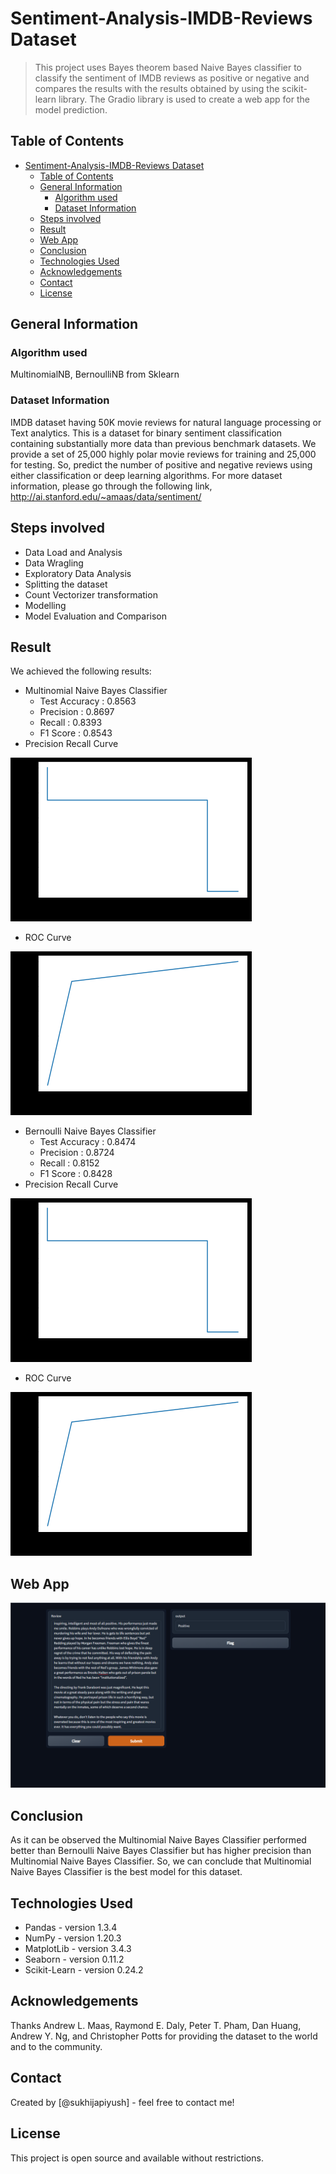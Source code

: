 # Sentiment-Analysis-IMDB-Reviews Dataset

> This project uses Bayes theorem based Naive Bayes classifier to classify the sentiment of IMDB reviews as positive or negative and compares the results with the results obtained by using the scikit-learn library. The Gradio library is used to create a web app for the model prediction.

## Table of Contents

- [Sentiment-Analysis-IMDB-Reviews Dataset](#sentiment-analysis-imdb-reviews-dataset)
  - [Table of Contents](#table-of-contents)
  - [General Information](#general-information)
    - [Algorithm used](#algorithm-used)
    - [Dataset Information](#dataset-information)
  - [Steps involved](#steps-involved)
  - [Result](#result)
  - [Web App](#web-app)
  - [Conclusion](#conclusion)
  - [Technologies Used](#technologies-used)
  - [Acknowledgements](#acknowledgements)
  - [Contact](#contact)
  - [License](#license)

<!-- You can include any other section that is pertinent to your problem -->

## General Information

### Algorithm used

MultinomialNB, BernoulliNB from Sklearn

### Dataset Information

IMDB dataset having 50K movie reviews for natural language processing or Text analytics.
This is a dataset for binary sentiment classification containing substantially more data than previous benchmark datasets. We provide a set of 25,000 highly polar movie reviews for training and 25,000 for testing. So, predict the number of positive and negative reviews using either classification or deep learning algorithms.
For more dataset information, please go through the following link,
http://ai.stanford.edu/~amaas/data/sentiment/

## Steps involved

- Data Load and Analysis
- Data Wragling
- Exploratory Data Analysis
- Splitting the dataset
- Count Vectorizer transformation
- Modelling
- Model Evaluation and Comparison

## Result

We achieved the following results:

- Multinomial Naive Bayes Classifier
  - Test Accuracy : 0.8563
  - Precision : 0.8697
  - Recall : 0.8393
  - F1 Score : 0.8543
- Precision Recall Curve

![1664216327048](image/README/1664216327048.png)

- ROC Curve

![1664216367122](image/README/1664216367122.png)

- Bernoulli Naive Bayes Classifier
  - Test Accuracy : 0.8474
  - Precision : 0.8724
  - Recall : 0.8152
  - F1 Score : 0.8428
- Precision Recall Curve

![1664216327048](image/README/1664216327048.png)

- ROC Curve

![1664216367122](image/README/1664216367122.png)

## Web App

![1664216683145](image/README/1664216683145.png)

## Conclusion

As it can be observed the Multinomial Naive Bayes Classifier performed better than Bernoulli Naive Bayes Classifier but has higher precision than Multinomial Naive Bayes Classifier. So, we can conclude that Multinomial Naive Bayes Classifier is the best model for this dataset.

## Technologies Used

- Pandas - version 1.3.4
- NumPy - version 1.20.3
- MatplotLib - version 3.4.3
- Seaborn - version 0.11.2
- Scikit-Learn - version 0.24.2

<!-- As the libraries versions keep on changing, it is recommended to mention the version of library used in this project -->

## Acknowledgements

Thanks Andrew L. Maas, Raymond E. Daly, Peter T. Pham, Dan Huang, Andrew Y. Ng, and Christopher Potts for providing the dataset to the world and to the community.

## Contact

Created by [@sukhijapiyush] - feel free to contact me!

<!-- Optional -->

## License

This project is open source and available without restrictions.

<!-- You don't have to include all sections - just the one's relevant to your project -->
